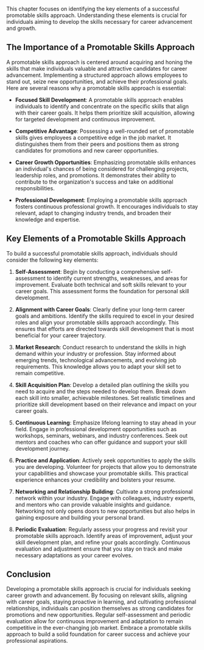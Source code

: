 
This chapter focuses on identifying the key elements of a successful promotable skills approach. Understanding these elements is crucial for individuals aiming to develop the skills necessary for career advancement and growth.

The Importance of a Promotable Skills Approach
----------------------------------------------

A promotable skills approach is centered around acquiring and honing the skills that make individuals valuable and attractive candidates for career advancement. Implementing a structured approach allows employees to stand out, seize new opportunities, and achieve their professional goals. Here are several reasons why a promotable skills approach is essential:

* **Focused Skill Development**: A promotable skills approach enables individuals to identify and concentrate on the specific skills that align with their career goals. It helps them prioritize skill acquisition, allowing for targeted development and continuous improvement.

* **Competitive Advantage**: Possessing a well-rounded set of promotable skills gives employees a competitive edge in the job market. It distinguishes them from their peers and positions them as strong candidates for promotions and new career opportunities.

* **Career Growth Opportunities**: Emphasizing promotable skills enhances an individual's chances of being considered for challenging projects, leadership roles, and promotions. It demonstrates their ability to contribute to the organization's success and take on additional responsibilities.

* **Professional Development**: Employing a promotable skills approach fosters continuous professional growth. It encourages individuals to stay relevant, adapt to changing industry trends, and broaden their knowledge and expertise.

Key Elements of a Promotable Skills Approach
--------------------------------------------

To build a successful promotable skills approach, individuals should consider the following key elements:

1. **Self-Assessment**: Begin by conducting a comprehensive self-assessment to identify current strengths, weaknesses, and areas for improvement. Evaluate both technical and soft skills relevant to your career goals. This assessment forms the foundation for personal skill development.

2. **Alignment with Career Goals**: Clearly define your long-term career goals and ambitions. Identify the skills required to excel in your desired roles and align your promotable skills approach accordingly. This ensures that efforts are directed towards skill development that is most beneficial for your career trajectory.

3. **Market Research**: Conduct research to understand the skills in high demand within your industry or profession. Stay informed about emerging trends, technological advancements, and evolving job requirements. This knowledge allows you to adapt your skill set to remain competitive.

4. **Skill Acquisition Plan**: Develop a detailed plan outlining the skills you need to acquire and the steps needed to develop them. Break down each skill into smaller, achievable milestones. Set realistic timelines and prioritize skill development based on their relevance and impact on your career goals.

5. **Continuous Learning**: Emphasize lifelong learning to stay ahead in your field. Engage in professional development opportunities such as workshops, seminars, webinars, and industry conferences. Seek out mentors and coaches who can offer guidance and support your skill development journey.

6. **Practice and Application**: Actively seek opportunities to apply the skills you are developing. Volunteer for projects that allow you to demonstrate your capabilities and showcase your promotable skills. This practical experience enhances your credibility and bolsters your resume.

7. **Networking and Relationship Building**: Cultivate a strong professional network within your industry. Engage with colleagues, industry experts, and mentors who can provide valuable insights and guidance. Networking not only opens doors to new opportunities but also helps in gaining exposure and building your personal brand.

8. **Periodic Evaluation**: Regularly assess your progress and revisit your promotable skills approach. Identify areas of improvement, adjust your skill development plan, and refine your goals accordingly. Continuous evaluation and adjustment ensure that you stay on track and make necessary adaptations as your career evolves.

Conclusion
----------

Developing a promotable skills approach is crucial for individuals seeking career growth and advancement. By focusing on relevant skills, aligning with career goals, staying proactive in learning, and cultivating professional relationships, individuals can position themselves as strong candidates for promotions and new opportunities. Regular self-assessment and periodic evaluation allow for continuous improvement and adaptation to remain competitive in the ever-changing job market. Embrace a promotable skills approach to build a solid foundation for career success and achieve your professional aspirations.
